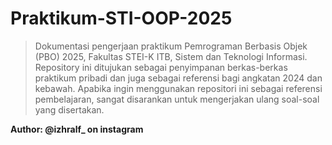 # Praktikum-STI-OOP-2025

> Dokumentasi pengerjaan praktikum Pemrograman Berbasis Objek (PBO) 2025, Fakultas STEI-K ITB, Sistem dan Teknologi Informasi.
> Repository ini ditujukan sebagai penyimpanan berkas-berkas praktikum pribadi dan juga sebagai referensi bagi angkatan 2024 dan kebawah. Apabika ingin menggunakan repositori ini sebagai referensi pembelajaran, sangat disarankan untuk mengerjakan ulang soal-soal yang disertakan.

**Author: @izhralf_ on instagram**
